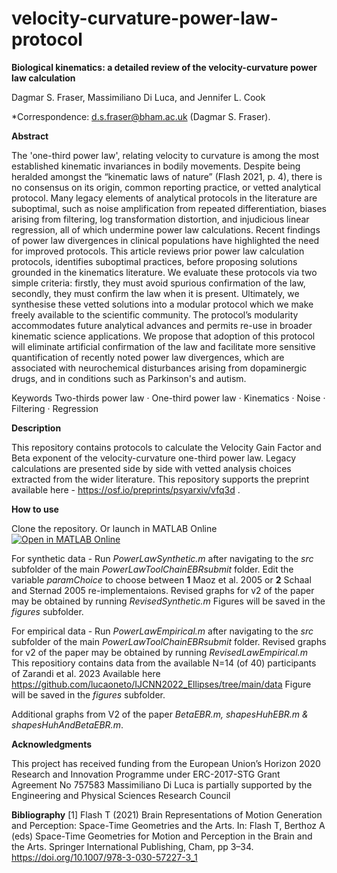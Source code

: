 # velocity-curvature-power-law-protocol

**Biological kinematics: a detailed review of the velocity-curvature power law calculation**

Dagmar S. Fraser, Massimiliano Di Luca, and Jennifer L. Cook

*Correspondence: d.s.fraser@bham.ac.uk (Dagmar S. Fraser).

**Abstract**

The 'one-third power law', relating velocity to curvature is among the most established kinematic invariances in bodily movements. Despite being heralded amongst the “kinematic laws of nature” (Flash 2021, p. 4), there is no consensus on its origin, common reporting practice, or vetted analytical protocol. Many legacy elements of analytical protocols in the literature are suboptimal, such as noise amplification from repeated differentiation, biases arising from filtering, log transformation distortion, and injudicious linear regression, all of which undermine power law calculations. Recent findings of power law divergences in clinical populations have highlighted the need for improved protocols. This article reviews prior power law calculation protocols, identifies suboptimal practices, before proposing solutions grounded in the kinematics literature. We evaluate these protocols via two simple criteria: firstly, they must avoid spurious confirmation of the law, secondly, they must confirm the law when it is present. Ultimately, we synthesise these vetted solutions into a modular protocol which we make freely available to the scientific community. The protocol’s modularity accommodates future analytical advances and permits re-use in broader kinematic science applications. We propose that adoption of this protocol will eliminate artificial confirmation of the law and facilitate more sensitive quantification of recently noted power law divergences, which are associated with neurochemical disturbances arising from dopaminergic drugs, and in conditions such as Parkinson's and autism. 

Keywords Two-thirds power law · One-third power law · Kinematics · Noise · Filtering · Regression

**Description**

This repository contains protocols to calculate the Velocity Gain Factor and Beta exponent of the velocity-curvature one-third power law.  Legacy calculations are presented side by side with vetted analysis choices extracted from the wider literature.  This repository supports the preprint available here - https://osf.io/preprints/psyarxiv/vfq3d .

**How to use**

Clone the repository.  Or launch in MATLAB Online [![Open in MATLAB Online](https://www.mathworks.com/images/responsive/global/open-in-matlab-online.svg)](https://matlab.mathworks.com/open/github/v1?repo=dagmarfraser/velocity-curvature-power-law-protocol&project=https://github.com/dagmarfraser/velocity-curvature-power-law-protocol/blob/main/velocity-curvature-power-law-protocol.prj)

For synthetic data - Run _PowerLawSynthetic.m_ after navigating to the _src_ subfolder of the main _PowerLawToolChainEBRsubmit_ folder.
Edit the variable _paramChoice_ to choose between **1** Maoz et al. 2005 or **2** Schaal and Sternad 2005 re-implementaions.
Revised graphs for v2 of the paper may be obtained by running _RevisedSynthetic.m_
Figures will be saved in the _figures_ subfolder.  

For empirical data - Run _PowerLawEmpirical.m_ after navigating to the _src_ subfolder of the main _PowerLawToolChainEBRsubmit_ folder.
Revised graphs for v2 of the paper may be obtained by running _RevisedLawEmpirical.m_
This repositiory contains data from the available N=14 (of 40) participants of Zarandi et al. 2023 
Available here https://github.com/lucaoneto/IJCNN2022_Ellipses/tree/main/data
Figure will be saved in the _figures_ subfolder.  

Additional graphs from V2 of the paper _BetaEBR.m, shapesHuhEBR.m & shapesHuhAndBetaEBR.m_.

**Acknowledgments**

This project has received funding from the European Union’s Horizon 2020 Research and Innovation Programme under ERC-2017-STG Grant Agreement No 757583
Massimiliano Di Luca is partially supported by the Engineering and Physical Sciences Research Council 

**Bibliography** [1] Flash T (2021) Brain Representations of Motion Generation and Perception: Space-Time Geometries and the Arts. In: Flash T, Berthoz A (eds) Space-Time Geometries for Motion and Perception in the Brain and the Arts. Springer International Publishing, Cham, pp 3–34. https://doi.org/10.1007/978-3-030-57227-3_1


